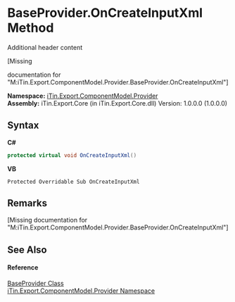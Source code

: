 # BaseProvider.OnCreateInputXml Method 
Additional header content 

\[Missing <summary> documentation for "M:iTin.Export.ComponentModel.Provider.BaseProvider.OnCreateInputXml"\]

**Namespace:**&nbsp;<a href="723a96b5-5779-2554-cf17-05149bfcb802">iTin.Export.ComponentModel.Provider</a><br />**Assembly:**&nbsp;iTin.Export.Core (in iTin.Export.Core.dll) Version: 1.0.0.0 (1.0.0.0)

## Syntax

**C#**<br />
``` C#
protected virtual void OnCreateInputXml()
```

**VB**<br />
``` VB
Protected Overridable Sub OnCreateInputXml
```


## Remarks
\[Missing <remarks> documentation for "M:iTin.Export.ComponentModel.Provider.BaseProvider.OnCreateInputXml"\]

## See Also


#### Reference
<a href="f3556fb2-c7e1-5904-974e-18f789583e49">BaseProvider Class</a><br /><a href="723a96b5-5779-2554-cf17-05149bfcb802">iTin.Export.ComponentModel.Provider Namespace</a><br />